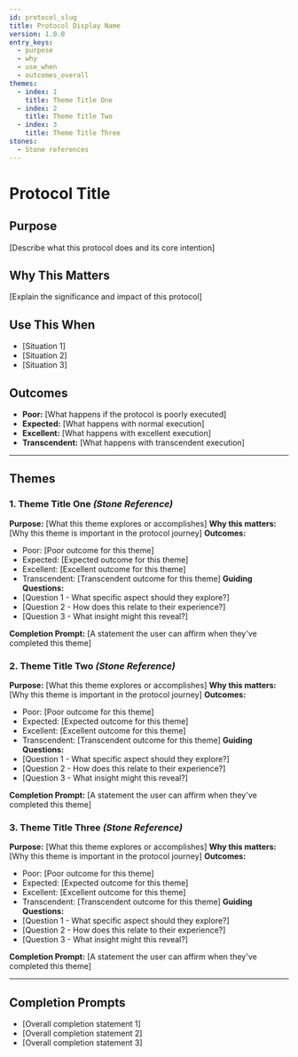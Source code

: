```yaml
---
id: protocol_slug
title: Protocol Display Name
version: 1.0.0
entry_keys:
  - purpose
  - why
  - use_when
  - outcomes_overall
themes:
  - index: 1
    title: Theme Title One
  - index: 2
    title: Theme Title Two
  - index: 3
    title: Theme Title Three
stones:
  - Stone references
---
```


# Protocol Title

## Purpose

[Describe what this protocol does and its core intention]

## Why This Matters

[Explain the significance and impact of this protocol]

## Use This When

- [Situation 1]
- [Situation 2]
- [Situation 3]

## Outcomes

- **Poor:** [What happens if the protocol is poorly executed]
- **Expected:** [What happens with normal execution]
- **Excellent:** [What happens with excellent execution]
- **Transcendent:** [What happens with transcendent execution]

---

## Themes

### 1. Theme Title One _(Stone Reference)_

**Purpose:** [What this theme explores or accomplishes] **Why this matters:** [Why this theme is
important in the protocol journey] **Outcomes:**

- Poor: [Poor outcome for this theme]
- Expected: [Expected outcome for this theme]
- Excellent: [Excellent outcome for this theme]
- Transcendent: [Transcendent outcome for this theme] **Guiding Questions:**
- [Question 1 - What specific aspect should they explore?]
- [Question 2 - How does this relate to their experience?]
- [Question 3 - What insight might this reveal?]

**Completion Prompt:** [A statement the user can affirm when they've completed this theme]

### 2. Theme Title Two _(Stone Reference)_

**Purpose:** [What this theme explores or accomplishes] **Why this matters:** [Why this theme is
important in the protocol journey] **Outcomes:**

- Poor: [Poor outcome for this theme]
- Expected: [Expected outcome for this theme]
- Excellent: [Excellent outcome for this theme]
- Transcendent: [Transcendent outcome for this theme] **Guiding Questions:**
- [Question 1 - What specific aspect should they explore?]
- [Question 2 - How does this relate to their experience?]
- [Question 3 - What insight might this reveal?]

**Completion Prompt:** [A statement the user can affirm when they've completed this theme]

### 3. Theme Title Three _(Stone Reference)_

**Purpose:** [What this theme explores or accomplishes] **Why this matters:** [Why this theme is
important in the protocol journey] **Outcomes:**

- Poor: [Poor outcome for this theme]
- Expected: [Expected outcome for this theme]
- Excellent: [Excellent outcome for this theme]
- Transcendent: [Transcendent outcome for this theme] **Guiding Questions:**
- [Question 1 - What specific aspect should they explore?]
- [Question 2 - How does this relate to their experience?]
- [Question 3 - What insight might this reveal?]

**Completion Prompt:** [A statement the user can affirm when they've completed this theme]

---

## Completion Prompts

- [Overall completion statement 1]
- [Overall completion statement 2]
- [Overall completion statement 3]
